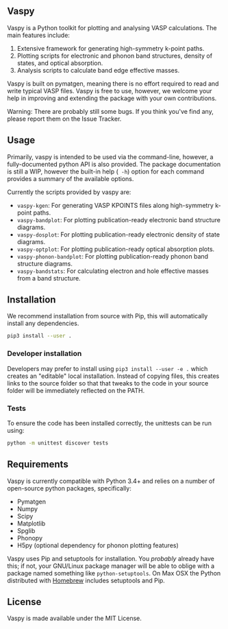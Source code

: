 Vaspy
-----

Vaspy is a Python toolkit for plotting and analysing VASP calculations. The main features include:

 1. Extensive framework for generating high-symmetry k-point paths.
 2. Plotting scripts for electronic and phonon band structures, density of states, and optical absorption.
 3. Analysis scripts to calculate band edge effective masses.

Vaspy is built on pymatgen, meaning there is no effort required to read and write typical VASP files.
Vaspy is free to use, however, we welcome your help in improving and extending the 
package with your own contributions.

Warning: There are probably still some bugs. If you think you've find any,
please report them on the Issue Tracker.

Usage
-----

Primarily, vaspy is intended to be used via the command-line, however, a fully-documented
python API is also provided. The package documentation is still a WIP, however the built-in
help (` -h`) option for each command provides a summary of the available options.

Currently the scripts provided by vaspy are:
 - `vaspy-kgen`: For generating VASP KPOINTS files along high-symmetry k-point paths.
 - `vaspy-bandplot`: For plotting publication-ready electronic band structure diagrams.
 - `vaspy-dosplot`: For plotting publication-ready electronic density of state diagrams.
 - `vaspy-optplot`: For plotting publication-ready optical absorption plots.
 - `vaspy-phonon-bandplot`: For plotting publication-ready phonon band structure diagrams.
 - `vaspy-bandstats`: For calculating electron and hole effective masses from a band structure.

Installation
------------

We recommend installation from source with Pip, this will automatically install any dependencies.

```bash
pip3 install --user .
```

### Developer installation

Developers may prefer to install using `pip3 install --user -e .` which
creates an "editable" local installation. Instead of copying files,
this creates links to the source folder so that that tweaks to the
code in your source folder will be immediately reflected on the PATH.

### Tests

To ensure the code has been installed correctly, the unittests can be run using:

```bash
python -m unittest discover tests
```

Requirements
------------

Vaspy is currently compatible with Python 3.4+ and relies on a number of
open-source python packages, specifically:
 - Pymatgen
 - Numpy
 - Scipy
 - Matplotlib
 - Spglib
 - Phonopy
 - H5py (optional dependency for phonon plotting features)
 
Vaspy uses Pip and setuptools for installation. You *probably* already
have this; if not, your GNU/Linux package manager will be able to oblige
with a package named something like ``python-setuptools``. On Max OSX
the Python distributed with [Homebrew](<http://brew.sh>) includes
setuptools and Pip.

License
-------

Vaspy is made available under the MIT License.
